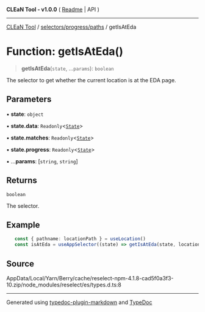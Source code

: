 **CLEaN Tool - v1.0.0** ( [Readme](../../../../README.md) \| API )

***

[CLEaN Tool](../../../../modules.md) / [selectors/progress/paths](../README.md) / getIsAtEda

# Function: getIsAtEda()

> **getIsAtEda**(`state`, ...`params`): `boolean`

The selector to get whether the current location is at the EDA page.

## Parameters

▪ **state**: `object`

▪ **state.data**: `Readonly`\<[`State`](../../../../reducers/data/interfaces/State.md)\>

▪ **state.matches**: `Readonly`\<[`State`](../../progress/private/interfaces/State.md)\>

▪ **state.progress**: `Readonly`\<[`State`](../../progress/private/interfaces/State.md)\>

▪ ...**params**: [`string`, `string`]

## Returns

`boolean`

The selector.

## Example

```ts
   const { pathname: locationPath } = useLocation()
   const isAtEda = useAppSelector((state) => getIsAtEda(state, locationPath))
```

## Source

AppData/Local/Yarn/Berry/cache/reselect-npm-4.1.8-cad5f0a3f3-10.zip/node\_modules/reselect/es/types.d.ts:8

***

Generated using [typedoc-plugin-markdown](https://www.npmjs.com/package/typedoc-plugin-markdown) and [TypeDoc](https://typedoc.org/)

